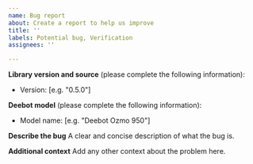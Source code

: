 ```yaml
---
name: Bug report
about: Create a report to help us improve
title: ''
labels: Potential bug, Verification
assignees: ''

---
```


**Library version and source** (please complete the following information):
 - Version: [e.g. "0.5.0"]

**Deebot model** (please complete the following information):
 - Model name: [e.g. "Deebot Ozmo 950"]

**Describe the bug**
A clear and concise description of what the bug is.

**Additional context**
Add any other context about the problem here.
